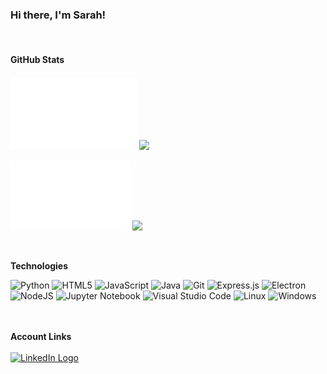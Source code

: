 <h3 align="left">Hi there, I'm Sarah!</h3>
<br>
<h4 align="left">
  GitHub Stats
</h4>
<p align="left">
 <img width="40%" src="https://raw.githubusercontent.com/html1101/github-stats/master/generated/overview.svg#gh-dark-mode-only"> 
 <img  width="58%" src="https://github-readme-streak-stats.herokuapp.com/?user=html1101&theme=github-dark-blue" />
</p>

<p align="left">
  <img width="38%" src="https://raw.githubusercontent.com/html1101/github-stats/master/generated/languages.svg#gh-dark-mode-only">
  <img width="56%" src="https://github-readme-stats.vercel.app/api/wakatime?username=html1101&layout=compact&theme=github_dark">
</p>

<br>

<p align="left">
 <b>Technologies</b>
 <br>
 
  ![Python](https://img.shields.io/badge/python-3670A0?style=for-the-badge&logo=python&logoColor=ffdd54)
  ![HTML5](https://img.shields.io/badge/html5-%23E34F26.svg?style=for-the-badge&logo=html5&logoColor=white)
  ![JavaScript](https://img.shields.io/badge/javascript-%23323330.svg?style=for-the-badge&logo=javascript&logoColor=%23F7DF1E)
  ![Java](https://img.shields.io/badge/java-%23ED8B00.svg?style=for-the-badge&logo=java&logoColor=white)
  ![Git](https://img.shields.io/badge/git-%23F05033.svg?style=for-the-badge&logo=git&logoColor=white)
  ![Express.js](https://img.shields.io/badge/express.js-%23404d59.svg?style=for-the-badge&logo=express&logoColor=%2361DAFB)
  ![Electron](https://img.shields.io/badge/-Electron-393C4B?style=for-the-badge&logo=electron)
  ![NodeJS](https://img.shields.io/badge/node.js-6DA55F?style=for-the-badge&logo=node.js&logoColor=white)
  ![Jupyter Notebook](https://img.shields.io/badge/jupyter-%23FA0F00.svg?style=for-the-badge&logo=jupyter&logoColor=white)
  ![Visual Studio Code](https://img.shields.io/badge/Visual%20Studio%20Code-0078d7.svg?style=for-the-badge&logo=visual-studio-code&logoColor=white)
  ![Linux](https://img.shields.io/badge/Linux-FCC624?style=for-the-badge&logo=linux&logoColor=black)
  ![Windows](https://img.shields.io/badge/Windows-black?style=for-the-badge&logo=windows&logoColor=0078D6)
  
 
 <br>
 <br>
 <b>Account Links</b>
 <br>
 <br>
 <a href="https://www.linkedin.com/in/sarah-cross-0740471b6/">
 <img width="50px" alt="LinkedIn Logo" src="https://cdn-icons-png.flaticon.com/512/174/174857.png" /></a>
</p>

<!--

Here are some ideas to get you started:

- 🔭 I’m currently working on ...
- 🌱 I’m currently learning ...
- 👯 I’m looking to collaborate on ...
- 🤔 I’m looking for help with ...
- 💬 Ask me about ...
- 📫 How to reach me: ...
- 😄 Pronouns: ...
- ⚡ Fun fact: ...
-->
